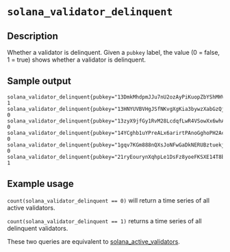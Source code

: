 # `solana_validator_delinquent`

## Description
Whether a validator is delinquent. Given a `pubkey` label, the value (0 = false, 1 = true) shows whether a validator is delinquent.

## Sample output

```
solana_validator_delinquent{pubkey="13DmkMhdpmJJu7nU2ozAyPiKuopZbYShMHV3JAA7YVYC"} 1
solana_validator_delinquent{pubkey="13HNYUVBVHgJSfNKvgXgKia3bywzXabGzQjFyMQxLMjS"} 0
solana_validator_delinquent{pubkey="13zyX9jfGy1RvM28LcdqfLwR4VSowXx6whAL6AcFERCk"} 0
solana_validator_delinquent{pubkey="14YCghb1uYPreALx6arirtPAnoGghoPH2Ac6gCmNQdq7"} 0
solana_validator_delinquent{pubkey="1gqv7KGm888nQXsJoNFwGaDkNERUBztuekjzK3J3T7a"} 0
solana_validator_delinquent{pubkey="21ryEourynXqhpLe1DsFz8yoeFKSXE14T8bKBFmzcYzt"} 1
```

## Example usage
`count(solana_validator_delinquent == 0)` will return a time series of all active validators.

`count(solana_validator_delinquent == 1)` returns a time series of all delinquent validators. 

These two queries are equivalent to [solana_active_validators](solana_active_validators.md).
